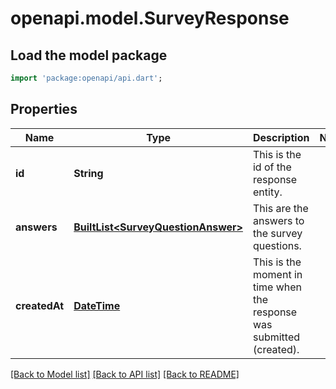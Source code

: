 # openapi.model.SurveyResponse

## Load the model package
```dart
import 'package:openapi/api.dart';
```

## Properties
Name | Type | Description | Notes
------------ | ------------- | ------------- | -------------
**id** | **String** | This is the id of the response entity. | 
**answers** | [**BuiltList&lt;SurveyQuestionAnswer&gt;**](SurveyQuestionAnswer.md) | This are the answers to the survey questions. | 
**createdAt** | [**DateTime**](DateTime.md) | This is the moment in time when the response was submitted (created). | 

[[Back to Model list]](../README.md#documentation-for-models) [[Back to API list]](../README.md#documentation-for-api-endpoints) [[Back to README]](../README.md)


